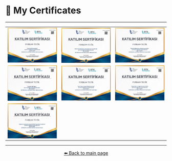 # 🏅 My Certificates


---

<div align="center">

|  |  |  |
|--|--|--|
| <a href="../Screenshot_19.png"><img src="../Screenshot_19.png" width="200"/></a> | <a href="../Screenshot_20.png"><img src="../Screenshot_20.png" width="200"/></a> | <a href="../Screenshot_21.png"><img src="../Screenshot_21.png" width="200"/></a> |
| <a href="../Screenshot_22.png"><img src="../Screenshot_22.png" width="200"/></a> | <a href="../Screenshot_23.png"><img src="../Screenshot_23.png" width="200"/></a> | <a href="../Screenshot_24.png"><img src="../Screenshot_24.png" width="200"/></a> |
| <a href="../Screenshot_9.png"><img src="../Screenshot_9.png" width="200"/> |

</div>

---

<p align="center">
  <a href="https://github.com/furkantecir/FurkanTecir" target="_blank">⬅️ Back to main page</a>
</p>

